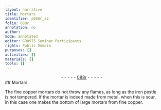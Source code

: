 ```yaml
---
layout: narrative
title: Mortars
identifier: p088r_a2
folio: 088r
annotation: no
author:
mode: annotated
editor: GR8975 Seminar Participants
rights: Public Domain
purposes: []
activities: []
materials: []
tools: []
---
```


 <div class="folio" align="center">- - - - - <a href="http://gallica.bnf.fr/ark:/12148/btv1b10500001g/f181.image" target="_blank">088r</a> - - - - - </div> 
## Mortars

 
 The fine copper mortars do not throw any flames, as long as the iron pestle is not tempered. If the mortar is indeed made from metal, when this is sour, in this case one makes the bottom of large mortars from fine copper. 
 